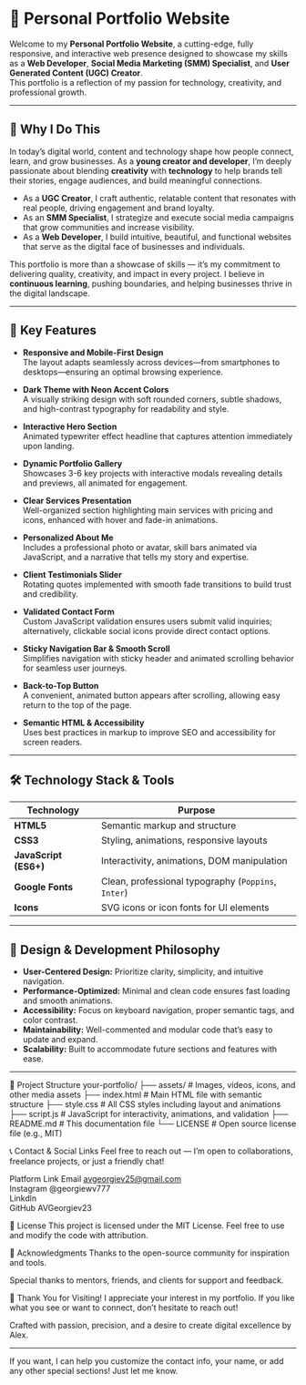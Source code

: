 # 🌟 Personal Portfolio Website

Welcome to my **Personal Portfolio Website**, a cutting-edge, fully responsive, and interactive web presence designed to showcase my skills as a **Web Developer**, **Social Media Marketing (SMM) Specialist**, and **User Generated Content (UGC) Creator**.  
This portfolio is a reflection of my passion for technology, creativity, and professional growth.

---

## 🚀 Why I Do This

In today’s digital world, content and technology shape how people connect, learn, and grow businesses. As a **young creator and developer**, I’m deeply passionate about blending **creativity** with **technology** to help brands tell their stories, engage audiences, and build meaningful connections.

- As a **UGC Creator**, I craft authentic, relatable content that resonates with real people, driving engagement and brand loyalty.
- As an **SMM Specialist**, I strategize and execute social media campaigns that grow communities and increase visibility.
- As a **Web Developer**, I build intuitive, beautiful, and functional websites that serve as the digital face of businesses and individuals.

This portfolio is more than a showcase of skills — it’s my commitment to delivering quality, creativity, and impact in every project. I believe in **continuous learning**, pushing boundaries, and helping businesses thrive in the digital landscape.

---

## 🎯 Key Features

- **Responsive and Mobile-First Design**  
  The layout adapts seamlessly across devices—from smartphones to desktops—ensuring an optimal browsing experience.

- **Dark Theme with Neon Accent Colors**  
  A visually striking design with soft rounded corners, subtle shadows, and high-contrast typography for readability and style.

- **Interactive Hero Section**  
  Animated typewriter effect headline that captures attention immediately upon landing.

- **Dynamic Portfolio Gallery**  
  Showcases 3-6 key projects with interactive modals revealing details and previews, all animated for engagement.

- **Clear Services Presentation**  
  Well-organized section highlighting main services with pricing and icons, enhanced with hover and fade-in animations.

- **Personalized About Me**  
  Includes a professional photo or avatar, skill bars animated via JavaScript, and a narrative that tells my story and expertise.

- **Client Testimonials Slider**  
  Rotating quotes implemented with smooth fade transitions to build trust and credibility.

- **Validated Contact Form**  
  Custom JavaScript validation ensures users submit valid inquiries; alternatively, clickable social icons provide direct contact options.

- **Sticky Navigation Bar & Smooth Scroll**  
  Simplifies navigation with sticky header and animated scrolling behavior for seamless user journeys.

- **Back-to-Top Button**  
  A convenient, animated button appears after scrolling, allowing easy return to the top of the page.

- **Semantic HTML & Accessibility**  
  Uses best practices in markup to improve SEO and accessibility for screen readers.

---

## 🛠 Technology Stack & Tools

| Technology          | Purpose                                  |
|---------------------|------------------------------------------|
| **HTML5**           | Semantic markup and structure            |
| **CSS3**            | Styling, animations, responsive layouts  |
| **JavaScript (ES6+)** | Interactivity, animations, DOM manipulation |
| **Google Fonts**    | Clean, professional typography (`Poppins`, `Inter`) |
| **Icons**           | SVG icons or icon fonts for UI elements   |

---

## 📐 Design & Development Philosophy

- **User-Centered Design:** Prioritize clarity, simplicity, and intuitive navigation.  
- **Performance-Optimized:** Minimal and clean code ensures fast loading and smooth animations.  
- **Accessibility:** Focus on keyboard navigation, proper semantic tags, and color contrast.  
- **Maintainability:** Well-commented and modular code that’s easy to update and expand.  
- **Scalability:** Built to accommodate future sections and features with ease.

---

📝 Project Structure
your-portfolio/
├── assets/               # Images, videos, icons, and other media assets
├── index.html            # Main HTML file with semantic structure
├── style.css             # All CSS styles including layout and animations
├── script.js             # JavaScript for interactivity, animations, and validation
├── README.md             # This documentation file
└── LICENSE               # Open source license file (e.g., MIT)

📞 Contact & Social Links
Feel free to reach out — I’m open to collaborations, freelance projects, or just a friendly chat!

Platform	Link
Email	avgeorgiev25@gmail.com<br>
Instagram	@georgiewv777<br>
Linkdln <br>
GitHub	AVGeorgiev23<br>

📄 License
This project is licensed under the MIT License. Feel free to use and modify the code with attribution.

🙏 Acknowledgments
Thanks to the open-source community for inspiration and tools.

Special thanks to mentors, friends, and clients for support and feedback.

🎉 Thank You for Visiting!
I appreciate your interest in my portfolio. If you like what you see or want to connect, don’t hesitate to reach out!

Crafted with passion, precision, and a desire to create digital excellence by Alex.



---

If you want, I can help you customize the contact info, your name, or add any other special sections! Just let me know.
